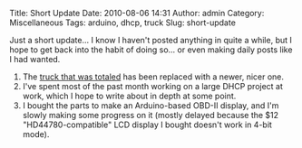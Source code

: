 Title: Short Update
Date: 2010-08-06 14:31
Author: admin
Category: Miscellaneous
Tags: arduino, dhcp, truck
Slug: short-update

Just a short update... I know I haven't posted anything in quite a
while, but I hope to get back into the habit of doing so... or even
making daily posts like I had wanted.

1.  The [truck that was totaled](/2010/05/truck-totaled/) has been
    replaced with a newer, nicer one.
2.  I've spent most of the past month working on a large DHCP project at
    work, which I hope to write about in depth at some point.
3.  I bought the parts to make an Arduino-based OBD-II display, and I'm
    slowly making some progress on it (mostly delayed because the $12
    "HD44780-compatible" LCD display I bought doesn't work in 4-bit
    mode).

